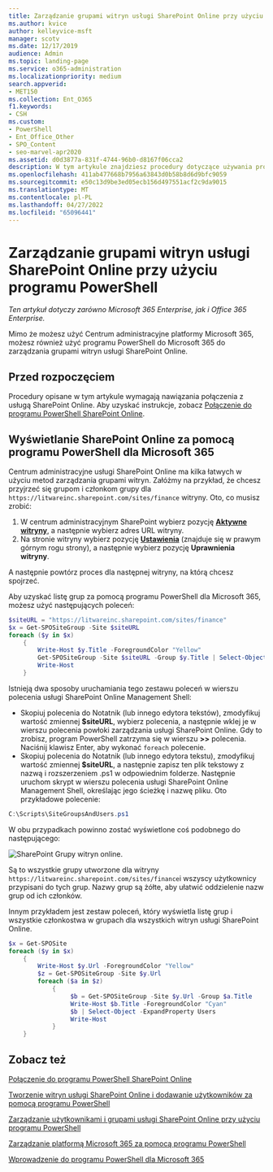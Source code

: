 ```yaml
---
title: Zarządzanie grupami witryn usługi SharePoint Online przy użyciu programu PowerShell
ms.author: kvice
author: kelleyvice-msft
manager: scotv
ms.date: 12/17/2019
audience: Admin
ms.topic: landing-page
ms.service: o365-administration
ms.localizationpriority: medium
search.appverid:
- MET150
ms.collection: Ent_O365
f1.keywords:
- CSH
ms.custom:
- PowerShell
- Ent_Office_Other
- SPO_Content
- seo-marvel-apr2020
ms.assetid: d0d3877a-831f-4744-96b0-d8167f06cca2
description: W tym artykule znajdziesz procedury dotyczące używania programu PowerShell dla Microsoft 365 do zarządzania grupami witryn usługi SharePoint Online.
ms.openlocfilehash: 411ab477668b7956a63843d0b58b8d6d9bfc9059
ms.sourcegitcommit: e50c13d9be3ed05ecb156d497551acf2c9da9015
ms.translationtype: MT
ms.contentlocale: pl-PL
ms.lasthandoff: 04/27/2022
ms.locfileid: "65096441"
---
```

# <a name="manage-sharepoint-online-site-groups-with-powershell"></a>Zarządzanie grupami witryn usługi SharePoint Online przy użyciu programu PowerShell

*Ten artykuł dotyczy zarówno Microsoft 365 Enterprise, jak i Office 365 Enterprise.*

Mimo że możesz użyć Centrum administracyjne platformy Microsoft 365, możesz również użyć programu PowerShell do Microsoft 365 do zarządzania grupami witryn usługi SharePoint Online.

## <a name="before-you-begin"></a>Przed rozpoczęciem

Procedury opisane w tym artykule wymagają nawiązania połączenia z usługą SharePoint Online. Aby uzyskać instrukcje, zobacz [Połączenie do programu PowerShell SharePoint Online](/powershell/sharepoint/sharepoint-online/connect-sharepoint-online).

## <a name="view-sharepoint-online-with-powershell-for-microsoft-365"></a>Wyświetlanie SharePoint Online za pomocą programu PowerShell dla Microsoft 365

Centrum administracyjne usługi SharePoint Online ma kilka łatwych w użyciu metod zarządzania grupami witryn. Załóżmy na przykład, że chcesz przyjrzeć się grupom i członkom grupy dla `https://litwareinc.sharepoint.com/sites/finance` witryny. Oto, co musisz zrobić:

1. W centrum administracyjnym SharePoint wybierz pozycję <a href="https://go.microsoft.com/fwlink/?linkid=2185220" target="_blank">**Aktywne witryny**</a>, a następnie wybierz adres URL witryny.
2. Na stronie witryny wybierz pozycję <a href="https://go.microsoft.com/fwlink/?linkid=2185072" target="_blank">**Ustawienia**</a> (znajduje się w prawym górnym rogu strony), a następnie wybierz pozycję **Uprawnienia witryny**.

A następnie powtórz proces dla następnej witryny, na którą chcesz spojrzeć.

Aby uzyskać listę grup za pomocą programu PowerShell dla Microsoft 365, możesz użyć następujących poleceń:

```powershell
$siteURL = "https://litwareinc.sharepoint.com/sites/finance"
$x = Get-SPOSiteGroup -Site $siteURL
foreach ($y in $x)
    {
        Write-Host $y.Title -ForegroundColor "Yellow"
        Get-SPOSiteGroup -Site $siteURL -Group $y.Title | Select-Object -ExpandProperty Users
        Write-Host
    }
```

Istnieją dwa sposoby uruchamiania tego zestawu poleceń w wierszu polecenia usługi SharePoint Online Management Shell:

- Skopiuj polecenia do Notatnik (lub innego edytora tekstów), zmodyfikuj wartość zmiennej **$siteURL**, wybierz polecenia, a następnie wklej je w wierszu polecenia powłoki zarządzania usługi SharePoint Online. Gdy to zrobisz, program PowerShell zatrzyma się w wierszu **>>** polecenia. Naciśnij klawisz Enter, aby wykonać `foreach` polecenie.<br/>
- Skopiuj polecenia do Notatnik (lub innego edytora tekstu), zmodyfikuj wartość zmiennej **$siteURL**, a następnie zapisz ten plik tekstowy z nazwą i rozszerzeniem .ps1 w odpowiednim folderze. Następnie uruchom skrypt w wierszu polecenia usługi SharePoint Online Management Shell, określając jego ścieżkę i nazwę pliku. Oto przykładowe polecenie:

```powershell
C:\Scripts\SiteGroupsAndUsers.ps1
```

W obu przypadkach powinno zostać wyświetlone coś podobnego do następującego:

![SharePoint Grupy witryn online.](../media/SPO-site-groups.png)

Są to wszystkie grupy utworzone dla witryny `https://litwareinc.sharepoint.com/sites/finance`i wszyscy użytkownicy przypisani do tych grup. Nazwy grup są żółte, aby ułatwić oddzielenie nazw grup od ich członków.

Innym przykładem jest zestaw poleceń, który wyświetla listę grup i wszystkie członkostwa w grupach dla wszystkich witryn usługi SharePoint Online.

```powershell
$x = Get-SPOSite
foreach ($y in $x)
    {
        Write-Host $y.Url -ForegroundColor "Yellow"
        $z = Get-SPOSiteGroup -Site $y.Url
        foreach ($a in $z)
            {
                 $b = Get-SPOSiteGroup -Site $y.Url -Group $a.Title
                 Write-Host $b.Title -ForegroundColor "Cyan"
                 $b | Select-Object -ExpandProperty Users
                 Write-Host
            }
    }
```

## <a name="see-also"></a>Zobacz też

[Połączenie do programu PowerShell SharePoint Online](/powershell/sharepoint/sharepoint-online/connect-sharepoint-online)

[Tworzenie witryn usługi SharePoint Online i dodawanie użytkowników za pomocą programu PowerShell](create-sharepoint-sites-and-add-users-with-powershell.md)

[Zarządzanie użytkownikami i grupami usługi SharePoint Online przy użyciu programu PowerShell](manage-sharepoint-users-and-groups-with-powershell.md)

[Zarządzanie platformą Microsoft 365 za pomocą programu PowerShell](manage-microsoft-365-with-microsoft-365-powershell.md)

[Wprowadzenie do programu PowerShell dla Microsoft 365](getting-started-with-microsoft-365-powershell.md)
